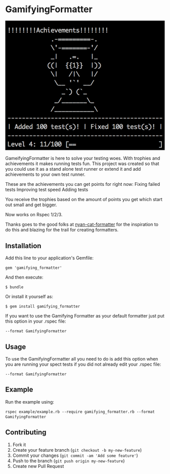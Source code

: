 # GamifyingFormatter
![Achievements and Trophies](/achievement.png)

GameifyingFormatter is here to solve your testing woes. With trophies and achievements it makes running tests fun. This project was created so that you could use it as a stand alone test runner or extend it and add achievements to your own test runner.

These are the achievements you can get points for right now:
Fixing failed tests
Improving test speed
Adding tests

You receive the trophies based on the amount of points you get which start out small and get bigger.

Now works on Rspec 1/2/3.

Thanks goes to the good folks at [nyan-cat-formatter](https://github.com/mattsears/nyan-cat-formatter) for the inspiration to do this and blazing for the trail for creating formatters.

## Installation

Add this line to your application's Gemfile:

    gem 'gamifying_formatter'

And then execute:

    $ bundle

Or install it yourself as:

    $ gem install gamifying_formatter

If you want to use the Gamifying Formatter as your default formatter just put this option in your .rspec file:

    --format GamifyingFormatter

## Usage

To use the GamifyingFormatter all you need to do is add this option when you are running your spect tests if you did not already edit your .rspec file:

    --format GamifyingFormatter

## Example

Run the example using:

    rspec example/example.rb --require gamifying_formatter.rb --format GamifyingFormatter

## Contributing

1. Fork it
2. Create your feature branch (`git checkout -b my-new-feature`)
3. Commit your changes (`git commit -am 'Add some feature'`)
4. Push to the branch (`git push origin my-new-feature`)
5. Create new Pull Request

